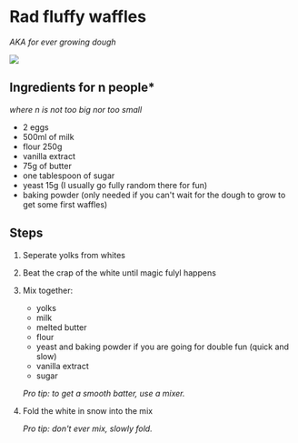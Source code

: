 # Rad fluffy waffles
_AKA for ever growing dough_

![](https://raw.githubusercontent.com/3on/recipes/master/img/gauffres-1.jpg)

## Ingredients for n people*
_where n is not too big nor too small_
- 2 eggs
- 500ml of milk
- flour 250g
- vanilla extract
- 75g of butter
- one tablespoon of sugar
- yeast 15g (I usually go fully random there for fun)
- baking powder (only needed if you can't wait for the dough to grow to get some first waffles)


## Steps
1. Seperate yolks from whites
2. Beat the crap of the white until magic fulyl happens
3. Mix together:
    * yolks
    * milk
    * melted butter
    * flour
    * yeast and baking powder if you are going for double fun (quick and slow)
    * vanilla extract
    * sugar
    
    _Pro tip: to get a smooth batter, use a mixer._
4. Fold the white in snow into the mix

   _Pro tip: don't ever mix, slowly fold._
